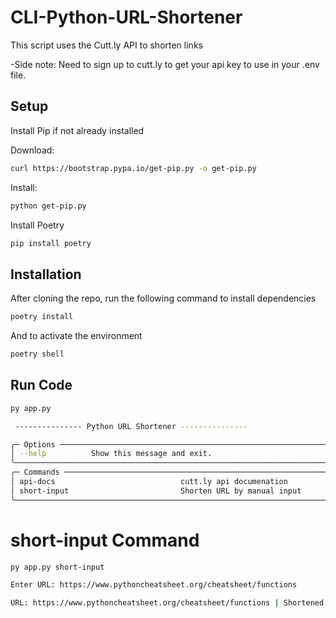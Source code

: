 # CLI-Python-URL-Shortener

This script uses the Cutt.ly API to shorten links

-Side note: Need to sign up to cutt.ly to get your api key to use in your .env file.

## Setup
Install Pip if not already installed

Download:
```bash
curl https://bootstrap.pypa.io/get-pip.py -o get-pip.py
```
Install:
```bash
python get-pip.py
```

Install Poetry
```bash
pip install poetry
```

## Installation

After cloning the repo, run the following command to install dependencies
```bash
poetry install
```
And to activate the environment 
```bash
poetry shell
```


## Run Code
```bash
py app.py
```

```bash
 --------------- Python URL Shortener ---------------

╭─ Options ────────────────────────────────────────────────────────────────────────────────────────────────────────────╮
│ --help          Show this message and exit.                                                                          │
╰──────────────────────────────────────────────────────────────────────────────────────────────────────────────────────╯
╭─ Commands ───────────────────────────────────────────────────────────────────────────────────────────────────────────╮
│ api-docs                            cutt.ly api documenation                                                         │
│ short-input                         Shorten URL by manual input                                                      │
╰──────────────────────────────────────────────────────────────────────────────────────────────────────────────────────╯
```

# short-input Command
```bash
py app.py short-input

Enter URL: https://www.pythoncheatsheet.org/cheatsheet/functions

URL: https://www.pythoncheatsheet.org/cheatsheet/functions | Shortened URL: https://cutt.ly/V9XY5qL
```
